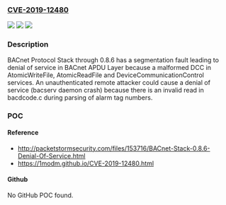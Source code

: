 ### [CVE-2019-12480](https://cve.mitre.org/cgi-bin/cvename.cgi?name=CVE-2019-12480)
![](https://img.shields.io/static/v1?label=Product&message=n%2Fa&color=blue)
![](https://img.shields.io/static/v1?label=Version&message=n%2Fa&color=blue)
![](https://img.shields.io/static/v1?label=Vulnerability&message=n%2Fa&color=brighgreen)

### Description

BACnet Protocol Stack through 0.8.6 has a segmentation fault leading to denial of service in BACnet APDU Layer because a malformed DCC in AtomicWriteFile, AtomicReadFile and DeviceCommunicationControl services. An unauthenticated remote attacker could cause a denial of service (bacserv daemon crash) because there is an invalid read in bacdcode.c during parsing of alarm tag numbers.

### POC

#### Reference
- http://packetstormsecurity.com/files/153716/BACnet-Stack-0.8.6-Denial-Of-Service.html
- https://1modm.github.io/CVE-2019-12480.html

#### Github
No GitHub POC found.

